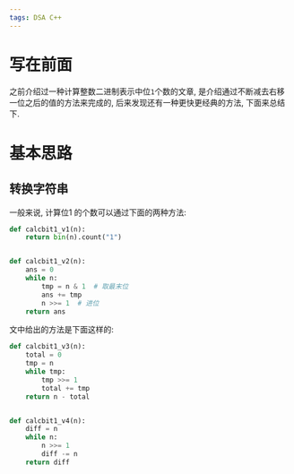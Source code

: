```yaml
---
tags: DSA C++ 
---
```


# 写在前面

之前介绍过一种计算整数二进制表示中位`1`个数的文章, 是介绍通过不断减去右移一位之后的值的方法来完成的, 后来发现还有一种更快更经典的方法, 下面来总结下. 



# 基本思路



## 转换字符串



一般来说, 计算位1 的个数可以通过下面的两种方法:

```python
def calcbit1_v1(n):
    return bin(n).count("1")


def calcbit1_v2(n):
    ans = 0
    while n:
        tmp = n & 1  # 取最末位
        ans += tmp
        n >>= 1  # 进位
    return ans
```

文中给出的方法是下面这样的:

```python
def calcbit1_v3(n):
    total = 0
    tmp = n
    while tmp:
        tmp >>= 1
        total += tmp
    return n - total


def calcbit1_v4(n):
    diff = n
    while n:
        n >>= 1
        diff -= n
    return diff
```



